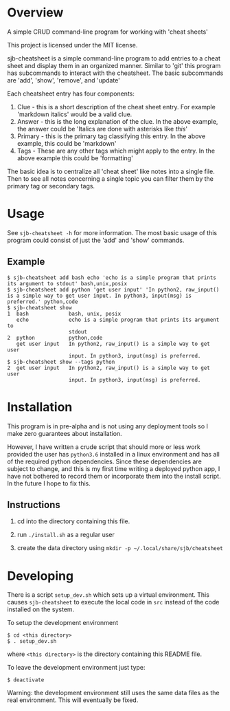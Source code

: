 # Overview
A simple CRUD command-line program for working with 'cheat sheets'

This project is licensed under the MIT license.

sjb-cheatsheet is a simple command-line program to add entries to a cheat sheet and display them in an organized manner. 
Similar to 'git' this program has subcommands to interact with the cheatsheet. The basic subcommands are 'add', 'show', 'remove', and 'update'

Each cheatsheet entry has four components:
1. Clue - this is a short description of the cheat sheet entry. For example 'markdown italics' would be a valid clue.
2. Answer - this is the long explanation of the clue. In the above example, the answer could be 'Italics are done with asterisks like *this*'
3. Primary - this is the primary tag classifying this entry. In the above example, this could be 'markdown'
4. Tags - These are any other tags which might apply to the entry. In the above example this could be 'formatting'

The basic idea is to centralize all 'cheat sheet' like notes into a single file. Then to see all notes concerning a single topic you can filter them by the primary tag or secondary tags.

# Usage
See `sjb-cheatsheet -h` for more information. The most basic usage of this program could consist of just the 'add' and 'show' commands. 

## Example
~~~~
$ sjb-cheatsheet add bash echo 'echo is a simple program that prints its argument to stdout' bash,unix,posix
$ sjb-cheatsheet add python 'get user input' 'In python2, raw_input() is a simple way to get user input. In python3, input(msg) is preferred.' python,code
$ sjb-cheatsheet show
1  bash             bash, unix, posix
   echo             echo is a simple program that prints its argument to
                    stdout
2  python           python,code
   get user input   In python2, raw_input() is a simple way to get user
                    input. In python3, input(msg) is preferred.
$ sjb-cheatsheet show --tags python
2  get user input   In python2, raw_input() is a simple way to get user
                    input. In python3, input(msg) is preferred.
~~~~

# Installation
This program is in pre-alpha and is not using any deployment tools so I make zero guarantees about installation.

However, I have written a crude script that should more or less work provided the user has `python3.6` installed in a linux environment and has all of the required python dependencies. Since these dependencies are subject to change, and this is my first time writing a deployed python app, I have not bothered to record them or incorporate them into the install script. In the future I hope to fix this.

## Instructions

1. cd into the directory containing this file. 

2. run `./install.sh` as a regular user

3. create the data directory using `mkdir -p ~/.local/share/sjb/cheatsheet`

# Developing
There is a script `setup_dev.sh` which sets up a virtual environment. This causes `sjb-cheatsheet` to execute the local code in `src` instead of the code installed on the system.

To setup the development environment
~~~
$ cd <this directory>
$ . setup_dev.sh
~~~
where `<this directory>` is the directory containing this README file.

To leave the development environment just type:
~~~~
$ deactivate
~~~~

Warning: the development environment still uses the same data files as the real environment. This will eventually be fixed.

